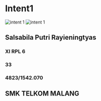 # Intent1
![intent 1](https://docs.google.com/uc?id=0BzjEMTJfmJXnMUxVbGV1YVByMGM)
![intent 1](https://docs.google.com/uc?id=0BzjEMTJfmJXnZy1mZzhaUTVRNmc)

## Salsabila Putri Rayieningtyas
### XI RPL 6
### 33
### 4823/1542.070
## SMK TELKOM MALANG
